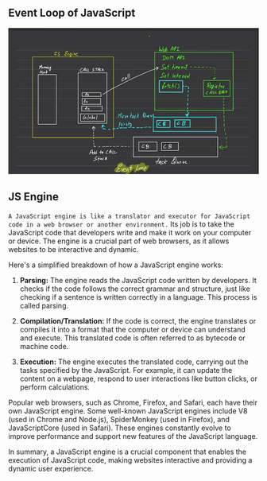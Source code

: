## Event Loop of JavaScript

![ImageOfEventLoop](https://github.com/salmanshaikh18/LearnJavaScript/blob/main/EventLoopImg.jpeg)


## JS Engine

`A JavaScript engine is like a translator and executor for JavaScript code in a web browser or another environment.` Its job is to take the JavaScript code that developers write and make it work on your computer or device. The engine is a crucial part of web browsers, as it allows websites to be interactive and dynamic.

Here's a simplified breakdown of how a JavaScript engine works:

1. **Parsing:** The engine reads the JavaScript code written by developers. It checks if the code follows the correct grammar and structure, just like checking if a sentence is written correctly in a language. This process is called parsing.

2. **Compilation/Translation:** If the code is correct, the engine translates or compiles it into a format that the computer or device can understand and execute. This translated code is often referred to as bytecode or machine code.

3. **Execution:** The engine executes the translated code, carrying out the tasks specified by the JavaScript. For example, it can update the content on a webpage, respond to user interactions like button clicks, or perform calculations.

Popular web browsers, such as Chrome, Firefox, and Safari, each have their own JavaScript engine. Some well-known JavaScript engines include V8 (used in Chrome and Node.js), SpiderMonkey (used in Firefox), and JavaScriptCore (used in Safari). These engines constantly evolve to improve performance and support new features of the JavaScript language.

In summary, a JavaScript engine is a crucial component that enables the execution of JavaScript code, making websites interactive and providing a dynamic user experience.